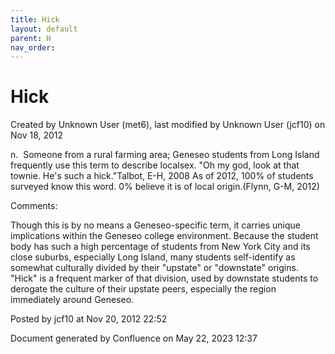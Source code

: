```yaml
---
title: Hick
layout: default
parent: H
nav_order:
---
```


# Hick

Created by  Unknown User (met6), last modified by  Unknown User (jcf10) on Nov 18, 2012

n.  Someone from a rural farming area; Geneseo students from Long Island frequently use this term to describe localsex. &quot;Oh my god, look at that townie. He's such a hick.&quot;Talbot, E-H, 2008 As of 2012, 100% of students surveyed know this word. 0% believe it is of local origin.(Flynn, G-M, 2012)

Comments:

Though this is by no means a Geneseo-specific term, it carries unique implications within the Geneseo college environment. Because the student body has such a high percentage of students from New York City and its close suburbs, especially Long Island, many students self-identify as somewhat culturally divided by their &quot;upstate&quot; or &quot;downstate&quot; origins. &quot;Hick&quot; is a frequent marker of that division, used by downstate students to derogate the culture of their upstate peers, especially the region immediately around Geneseo. 

Posted by jcf10 at Nov 20, 2012 22:52

Document generated by Confluence on May 22, 2023 12:37


